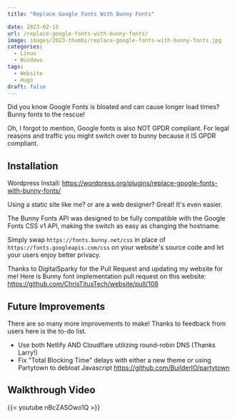 ```yaml
---
title: "Replace Google Fonts With Bunny Fonts"

date: 2023-02-15
url: /replace-google-fonts-with-bunny-fonts/
image: images/2023-thumbs/replace-google-fonts-with-bunny-fonts.jpg
categories:
  - Linux
  - Windows
tags:
  - Website
  - Hugo
draft: false
---
```

Did you know Google Fonts is bloated and can cause longer load times? Bunny fonts to the rescue!
<!--more-->

Oh, I forgot to mention, Google fonts is also NOT GPDR compliant. For legal reasons and traffic you might switch over to bunny because it IS GPDR compliant.

## Installation

Wordpress Install: <https://wordpress.org/plugins/replace-google-fonts-with-bunny-fonts/>

Using a static site like me? or are a web designer? Great! It's even easier.

The Bunny Fonts API was designed to be fully compatible with the Google Fonts CSS v1 API, making the switch as easy as changing the hostname.

Simply swap `https://fonts.bunny.net/css` in place of `https://fonts.googleapis.com/css` on your website's source code and let your users enjoy better privacy.

Thanks to DigitalSparky for the Pull Request and updating my website for me! Here is Bunny font implementation pull request on this website: <https://github.com/ChrisTitusTech/website/pull/108>

## Future Improvements

There are so many more improvements to make! Thanks to feedback from users here is the to-do list.

- Use both Netlify AND Cloudflare utilizing round-robin DNS (Thanks Larry!)
- Fix "Total Blocking Time" delays with either a new theme or using Partytown to debloat Javascript <https://github.com/BuilderIO/partytown>

## Walkthrough Video

{{< youtube nBcZASOwo1Q >}}
